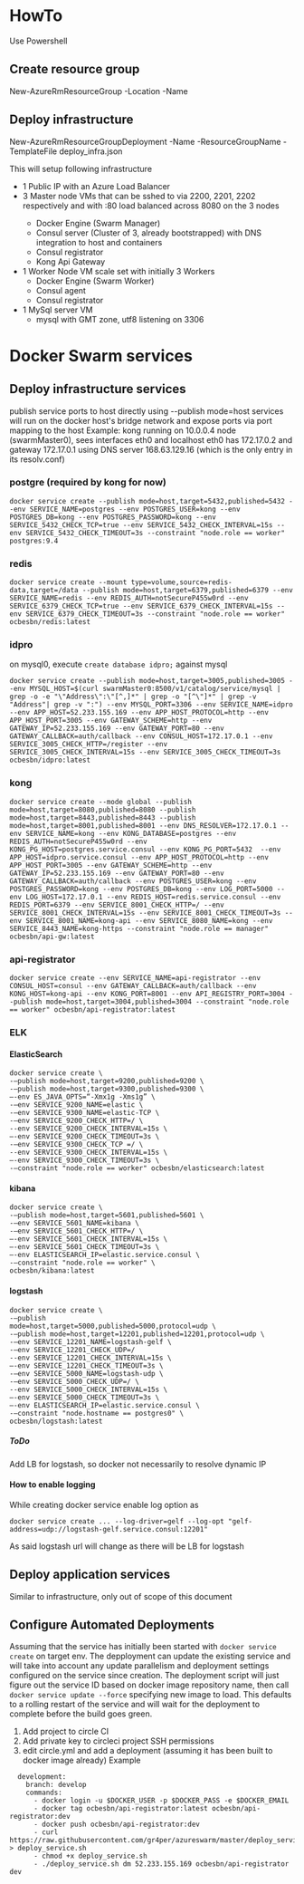 # HowTo

Use Powershell

## Create resource group
New-AzureRmResourceGroup -Location <String lacation> -Name <String rgName>

## Deploy infrastructure
New-AzureRmResourceGroupDeployment -Name <String deploymentName> -ResourceGroupName <String rgName> -TemplateFile deploy_infra.json

This will setup following infrastructure
* 1 Public IP with an Azure Load Balancer
* 3 Master node VMs that can be sshed to via 2200, 2201, 2202 respectively and with <publicIP>:80 load balanced across 8080 on the 3 nodes
  * Docker Engine (Swarm Manager)
  * Consul server (Cluster of 3, already bootstrapped) with DNS integration to host and containers
  * Consul registrator
  * Kong Api Gateway
* 1 Worker Node VM scale set with initially 3 Workers
  * Docker Engine (Swarm Worker)
  * Consul agent
  * Consul registrator
* 1 MySql server VM
  * mysql with GMT zone, utf8 listening on 3306

# Docker Swarm services

## Deploy infrastructure services
publish service ports to host directly using --publish mode=host
services will run on the docker host's bridge network and expose ports via port mapping to the host
Example: kong running on 10.0.0.4 node (swarmMaster0), sees interfaces eth0 and localhost
eth0 has 172.17.0.2 and gateway 172.17.0.1
using DNS server 168.63.129.16 (which is the only entry in its resolv.conf)

### postgre (required by kong for now)
```
docker service create --publish mode=host,target=5432,published=5432 --env SERVICE_NAME=postgres --env POSTGRES_USER=kong --env POSTGRES_DB=kong --env POSTGRES_PASSWORD=kong --env SERVICE_5432_CHECK_TCP=true --env SERVICE_5432_CHECK_INTERVAL=15s --env SERVICE_5432_CHECK_TIMEOUT=3s --constraint "node.role == worker" postgres:9.4
```

### redis
```
docker service create --mount type=volume,source=redis-data,target=/data --publish mode=host,target=6379,published=6379 --env SERVICE_NAME=redis --env REDIS_AUTH=notSecureP455w0rd --env SERVICE_6379_CHECK_TCP=true --env SERVICE_6379_CHECK_INTERVAL=15s --env SERVICE_6379_CHECK_TIMEOUT=3s --constraint "node.role == worker" ocbesbn/redis:latest
```

### idpro
on mysql0, execute `create database idpro;` against mysql
```
docker service create --publish mode=host,target=3005,published=3005 --env MYSQL_HOST=$(curl swarmMaster0:8500/v1/catalog/service/mysql | grep -o -e "\"Address\":\"[^,]*" | grep -o "[^\"]*" | grep -v "Address"| grep -v ":") --env MYSQL_PORT=3306 --env SERVICE_NAME=idpro --env APP_HOST=52.233.155.169 --env APP_HOST_PROTOCOL=http --env APP_HOST_PORT=3005 --env GATEWAY_SCHEME=http --env GATEWAY_IP=52.233.155.169 --env GATEWAY_PORT=80 --env GATEWAY_CALLBACK=auth/callback --env CONSUL_HOST=172.17.0.1 --env SERVICE_3005_CHECK_HTTP=/register --env SERVICE_3005_CHECK_INTERVAL=15s --env SERVICE_3005_CHECK_TIMEOUT=3s ocbesbn/idpro:latest
```

### kong
```
docker service create --mode global --publish mode=host,target=8080,published=8080 --publish mode=host,target=8443,published=8443 --publish mode=host,target=8001,published=8001 --env DNS_RESOLVER=172.17.0.1 --env SERVICE_NAME=kong --env KONG_DATABASE=postgres --env REDIS_AUTH=notSecureP455w0rd --env KONG_PG_HOST=postgres.service.consul --env KONG_PG_PORT=5432  --env APP_HOST=idpro.service.consul --env APP_HOST_PROTOCOL=http --env APP_HOST_PORT=3005 --env GATEWAY_SCHEME=http --env GATEWAY_IP=52.233.155.169 --env GATEWAY_PORT=80 --env GATEWAY_CALLBACK=auth/callback --env POSTGRES_USER=kong --env POSTGRES_PASSWORD=kong --env POSTGRES_DB=kong --env LOG_PORT=5000 --env LOG_HOST=172.17.0.1 --env REDIS_HOST=redis.service.consul --env REDIS_PORT=6379 --env SERVICE_8001_CHECK_HTTP=/ --env SERVICE_8001_CHECK_INTERVAL=15s --env SERVICE_8001_CHECK_TIMEOUT=3s --env SERVICE_8001_NAME=kong-api --env SERVICE_8080_NAME=kong --env SERVICE_8443_NAME=kong-https --constraint "node.role == manager" ocbesbn/api-gw:latest
```

### api-registrator
```
docker service create --env SERVICE_NAME=api-registrator --env CONSUL_HOST=consul --env GATEWAY_CALLBACK=auth/callback --env KONG_HOST=kong-api --env KONG_PORT=8001 --env API_REGISTRY_PORT=3004 --publish mode=host,target=3004,published=3004 --constraint "node.role == worker" ocbesbn/api-registrator:latest
```

### ELK

#### ElasticSearch
```
docker service create \
-—publish mode=host,target=9200,published=9200 \
-—publish mode=host,target=9300,published=9300 \
—-env ES_JAVA_OPTS=“-Xmx1g -Xms1g” \
-—env SERVICE_9200_NAME=elastic \
-—env SERVICE_9300_NAME=elastic-TCP \
-—env SERVICE_9200_CHECK_HTTP=/ \
--env SERVICE_9200_CHECK_INTERVAL=15s \
—-env SERVICE_9200_CHECK_TIMEOUT=3s \
-—env SERVICE_9300_CHECK_TCP =/ \
--env SERVICE_9300_CHECK_INTERVAL=15s \
—-env SERVICE_9300_CHECK_TIMEOUT=3s \
-—constraint "node.role == worker" ocbesbn/elasticsearch:latest
```

#### kibana
```
docker service create \
-—publish mode=host,target=5601,published=5601 \
-—env SERVICE_5601_NAME=kibana \
-—env SERVICE_5601_CHECK_HTTP=/ \
—-env SERVICE_5601_CHECK_INTERVAL=15s \
—-env SERVICE_5601_CHECK_TIMEOUT=3s \
—-env ELASTICSEARCH_IP=elastic.service.consul \
-—constraint "node.role == worker" \
ocbesbn/kibana:latest
```

#### logstash
```
docker service create \
-—publish
mode=host,target=5000,published=5000,protocol=udp \
-—publish mode=host,target=12201,published=12201,protocol=udp \
-—env SERVICE_12201_NAME=logstash-gelf \
-—env SERVICE_12201_CHECK_UDP=/ 
--env SERVICE_12201_CHECK_INTERVAL=15s \
—-env SERVICE_12201_CHECK_TIMEOUT=3s \
-—env SERVICE_5000_NAME=logstash-udp \
-—env SERVICE_5000_CHECK_UDP=/ \
--env SERVICE_5000_CHECK_INTERVAL=15s \
—-env SERVICE_5000_CHECK_TIMEOUT=3s \
—-env ELASTICSEARCH_IP=elastic.service.consul \
-—constraint "node.hostname == postgres0" \
ocbesbn/logstash:latest
```

##### ToDo
Add LB for logstash, so docker not necessarily to resolve dynamic IP

#### How to enable logging
While creating docker service enable log option as 
```
docker service create ... --log-driver=gelf --log-opt "gelf-address=udp://logstash-gelf.service.consul:12201"
```
As said logstash url will change as there will be LB for logstash

## Deploy application services
Similar to infrastructure, only out of scope of this document

## Configure Automated Deployments

Assuming that the service has initially been started with `docker service create` on target env.
The depployment can update the existing service and will take into account any update parallelism and deployment settings
configured on the service since creation.
The deployment script will just figure out the service ID based on docker image repository name, then call `docker service update --force` specifying new image to load.
This defaults to a rolling restart of the service and will wait for the deployment to complete before the build goes green.

1. Add project to circle CI
2. Add private key to circleci project SSH permissions
3. edit circle.yml and add a deployment (assuming it has been built to docker image already)
Example
```
  development:
    branch: develop
    commands:
      - docker login -u $DOCKER_USER -p $DOCKER_PASS -e $DOCKER_EMAIL
      - docker tag ocbesbn/api-registrator:latest ocbesbn/api-registrator:dev
      - docker push ocbesbn/api-registrator:dev
      - curl https://raw.githubusercontent.com/gr4per/azureswarm/master/deploy_service.sh > deploy_service.sh
      - chmod +x deploy_service.sh
      - ./deploy_service.sh dm 52.233.155.169 ocbesbn/api-registrator dev
```
